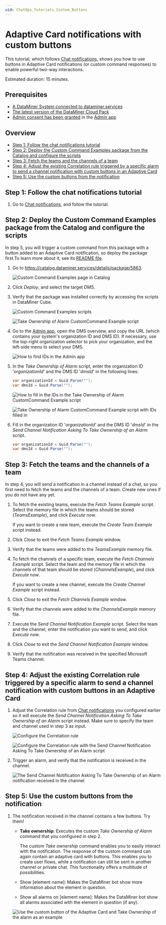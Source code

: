 ```yaml
---
uid: ChatOps_Tutorials_Custom_Buttons
---
```


# Adaptive Card notifications with custom buttons

This tutorial, which follows [Chat notifications](xref:ChatOps_Tutorials_Chat_Notification), shows you how to use buttons in Adaptive Card notifications (or custom command responses) to enable powerful two-way interactions.

Estimated duration: 15 minutes.

## Prerequisites

- [A DataMiner System connected to dataminer.services](xref:Connecting_your_DataMiner_System_to_the_cloud)
- [The latest version of the DataMiner Cloud Pack](xref:Managing_cloud-connected_nodes#upgrading-nodes-to-the-latest-dxm-versions)
- [Admin consent has been granted](xref:Granting_admin_consent) in the [Admin app](https://admin.dataminer.services)

## Overview

- [Step 1: Follow the chat notifications tutorial](#step-1-follow-the-chat-notifications-tutorial)
- [Step 2: Deploy the Custom Command Examples package from the Catalog and configure the scripts](#step-2-deploy-the-custom-command-examples-package-from-the-catalog-and-configure-the-scripts)
- [Step 3: Fetch the teams and the channels of a team](#step-3-fetch-the-teams-and-the-channels-of-a-team)
- [Step 4: Adjust the existing Correlation rule triggered by a specific alarm to send a channel notification with custom buttons in an Adaptive Card](#step-4-adjust-the-existing-correlation-rule-triggered-by-a-specific-alarm-to-send-a-channel-notification-with-custom-buttons-in-an-adaptive-card)
- [Step 5: Use the custom buttons from the notification](#step-5-use-the-custom-buttons-from-the-notification)

## Step 1: Follow the chat notifications tutorial

1. Go to [Chat notifications](xref:ChatOps_Tutorials_Chat_Notification), and follow the tutorial.

## Step 2: Deploy the Custom Command Examples package from the Catalog and configure the scripts

In step 5, you will trigger a custom command from this package with a button added to an Adaptive Card notification, so deploy the package first.To learn more about it, see its [README file](https://github.com/SkylineCommunications/ChatOps-Extensions/blob/main/CustomCommandExamples/README.md).

1. Go to <https://catalog.dataminer.services/details/package/5863>.

   ![Custom Command Examples page in Catalog](~/user-guide/images/chatops_notification_part_02_02_001.png)

1. Click *Deploy*, and select the target DMS.

1. Verify that the package was installed correctly by accessing the scripts in DataMiner Cube.

   ![Custom Command Examples scripts](~/user-guide/images/chatops_notification_part_02_02_002.png)

   ![Take Ownership of Alarm CustomCommand Example script](~/user-guide/images/chatops_notification_part_02_02_003.png)

1. Go to the [Admin app](https://admin.dataminer.services), open the DMS overview, and copy the URL (which contains your system's organization ID and DMS ID). If necessary, use the top-right organization selector to pick your organization, and the left-side menu to select your DMS.

   ![How to find IDs in the Admin app](~/user-guide/images/chatops_notification_part_02_02_004.gif)

1. In the *Take Ownership of Alarm* script, enter the organization ID '*organizationId*' and the DMS ID '*dmsId*' in the following lines:

   ```csharp
   var organizationId = Guid.Parse("");
   var dmsId = Guid.Parse("");
   ```

   ![How to fill in the IDs in the Take Ownership of Alarm CustomCommand Example script](~/user-guide/images/chatops_notification_part_02_02_005.gif)

   ![Take Ownership of Alarm CustomCommand Example script with IDs filled in](~/user-guide/images/chatops_notification_part_02_02_006.png)

1. Fill in the organization ID '*organizationId*' and the DMS ID '*dmsId*' in the *Send Channel Notification Asking To Take Ownership of an Alarm* script.

   ```csharp
   var organizationId = Guid.Parse("");
   var dmsId = Guid.Parse("");
   ```

## Step 3: Fetch the teams and the channels of a team

In step 4, you will send a notification in a channel instead of a chat, so you first need to fetch the teams and the channels of a team. Create new ones if you do not have any yet.

1. To fetch the existing teams, execute the *Fetch Teams Example* script. Select the memory file in which the teams should be stored (*TeamsExample*), and click *Execute now*.

   If you want to create a new team, execute the *Create Team Example* script instead.

1. Click *Close* to exit the *Fetch Teams Example* window.

1. Verify that the teams were added to the *TeamsExample* memory file.

1. To fetch the channels of a specific team, execute the *Fetch Channels Example* script. Select the team and the memory file in which the channels of that team should be stored (*ChannelsExample*), and click *Execute now*.

   If you want to create a new channel, execute the *Create Channel Example* script instead.

1. Click *Close* to exit the *Fetch Channels Example* window.

1. Verify that the channels were added to the *ChannelsExample* memory file.

1. Execute the *Send Channel Notification Example* script. Select the team and the channel, enter the notification you want to send, and click *Execute now*.

1. Click *Close* to exit the *Send Channel Notification Example* window.

1. Verify that the notification was received in the specified Microsoft Teams channel.

## Step 4: Adjust the existing Correlation rule triggered by a specific alarm to send a channel notification with custom buttons in an Adaptive Card

1. Adjust the Correlation rule from [Chat notifications](xref:ChatOps_Tutorials_Chat_Notification#step-4-configure-a-correlation-rule-triggered-by-a-specific-alarm-to-send-the-chat-notification) you configured earlier so it will execute the *Send Channel Notification Asking To Take Ownership of an Alarm* script instead. Make sure to specify the team and channel used in step 3 as input.

   ![Configure the Correlation rule](~/user-guide/images/chatops_notification_part_02_04_001.png)

   ![Configure the Correlation rule with the *Send Channel Notification Asking To Take Ownership of an Alarm* script](~/user-guide/images/chatops_notification_part_02_04_002.png)

1. Trigger an alarm, and verify that the notification is received in the channel.

   ![The *Send Channel Notification Asking To Take Ownership of an Alarm* notification received in the channel](~/user-guide/images/chatops_notification_part_02_04_003.png)

## Step 5: Use the custom buttons from the notification

1. The notification received in the channel contains a few buttons. Try them!

   - **Take ownership**: Executes the custom *Take Ownership of Alarm* command that you configured in step 2.

     The custom *Take ownership* command enables you to easily interact with the notification. The response of the custom command can again contain an adaptive card with buttons. This enables you to create user flows, while a notification can still be sent in another channel or private chat. This functionality offers a multitude of possibilities.

   - Show [element name]: Makes the DataMiner bot show more information about the element in question.
   - Show all alarms on [element name]: Makes the DataMiner bot show all alarms associated with the element in question (if any).

   ![Use the custom button of the Adaptive Card and Take Ownership of the alarm as an example](~/user-guide/images/chatops_notification_part_02_05_001.gif)
